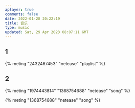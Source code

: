 ```yaml
---
aplayer: true
comments: false
date: 2022-01-28 20:22:19
title: 音乐
type: music
updated: Sat, 29 Apr 2023 08:07:11 GMT
---
```

## 1

<div id='demo1'></div>

{% meting "2432467453" "netease" "playlist" %}

## 2

<div id='demo2'></div>

{% meting "1974443814" "1368754688" "netease" "song" %}

{% meting "1368754688" "netease" "song" %}
